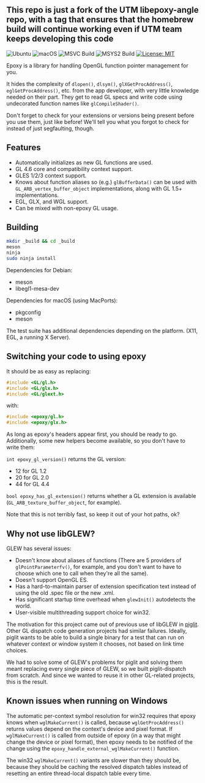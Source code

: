 This repo is just a fork of the UTM libepoxy-angle repo, with a tag that ensures that the homebrew build will continue working even if UTM team keeps developing this code
--------

![Ubuntu](https://github.com/anholt/libepoxy/workflows/Ubuntu/badge.svg)
![macOS](https://github.com/anholt/libepoxy/workflows/macOS/badge.svg)
![MSVC Build](https://github.com/anholt/libepoxy/workflows/MSVC%20Build/badge.svg)
![MSYS2 Build](https://github.com/anholt/libepoxy/workflows/MSYS2%20Build/badge.svg)
[![License: MIT](https://img.shields.io/badge/license-MIT-brightgreen.svg)](https://opensource.org/licenses/MIT)

Epoxy is a library for handling OpenGL function pointer management for
you.

It hides the complexity of `dlopen()`, `dlsym()`, `glXGetProcAddress()`,
`eglGetProcAddress()`, etc. from the app developer, with very little
knowledge needed on their part.  They get to read GL specs and write
code using undecorated function names like `glCompileShader()`.

Don't forget to check for your extensions or versions being present
before you use them, just like before!  We'll tell you what you forgot
to check for instead of just segfaulting, though.

Features
--------

  * Automatically initializes as new GL functions are used.
  * GL 4.6 core and compatibility context support.
  * GLES 1/2/3 context support.
  * Knows about function aliases so (e.g.) `glBufferData()` can be
    used with `GL_ARB_vertex_buffer_object` implementations, along
    with GL 1.5+ implementations.
  * EGL, GLX, and WGL support.
  * Can be mixed with non-epoxy GL usage.

Building
--------

```sh
mkdir _build && cd _build
meson
ninja
sudo ninja install
```

Dependencies for Debian:

  * meson
  * libegl1-mesa-dev

Dependencies for macOS (using MacPorts): 

  * pkgconfig
  * meson

The test suite has additional dependencies depending on the platform.
(X11, EGL, a running X Server).

Switching your code to using epoxy
----------------------------------

It should be as easy as replacing:

```cpp
#include <GL/gl.h>
#include <GL/glx.h>
#include <GL/glext.h>
```

with:

```cpp
#include <epoxy/gl.h>
#include <epoxy/glx.h>
```

As long as epoxy's headers appear first, you should be ready to go.
Additionally, some new helpers become available, so you don't have to
write them:

`int epoxy_gl_version()` returns the GL version:

  * 12 for GL 1.2
  * 20 for GL 2.0
  * 44 for GL 4.4

`bool epoxy_has_gl_extension()` returns whether a GL extension is
available (`GL_ARB_texture_buffer_object`, for example).

Note that this is not terribly fast, so keep it out of your hot paths,
ok?

Why not use libGLEW?
--------------------

GLEW has several issues:

  * Doesn't know about aliases of functions (There are 5 providers of
    `glPointParameterfv()`, for example, and you don't want to have to
    choose which one to call when they're all the same).
  * Doesn't support OpenGL ES.
  * Has a hard-to-maintain parser of extension specification text
    instead of using the old .spec file or the new .xml.
  * Has significant startup time overhead when `glewInit()`
    autodetects the world.
  * User-visible multithreading support choice for win32.

The motivation for this project came out of previous use of libGLEW in
[piglit](http://piglit.freedesktop.org/).  Other GL dispatch code
generation projects had similar failures.  Ideally, piglit wants to be
able to build a single binary for a test that can run on whatever
context or window system it chooses, not based on link time choices.

We had to solve some of GLEW's problems for piglit and solving them
meant replacing every single piece of GLEW, so we built
piglit-dispatch from scratch.  And since we wanted to reuse it in
other GL-related projects, this is the result.

Known issues when running on Windows
------------------------------------

The automatic per-context symbol resolution for win32 requires that
epoxy knows when `wglMakeCurrent()` is called, because `wglGetProcAddress()`
returns values depend on the context's device and pixel format.  If
`wglMakeCurrent()` is called from outside of epoxy (in a way that might
change the device or pixel format), then epoxy needs to be notified of
the change using the `epoxy_handle_external_wglMakeCurrent()` function.

The win32 `wglMakeCurrent()` variants are slower than they should be,
because they should be caching the resolved dispatch tables instead of
resetting an entire thread-local dispatch table every time.
